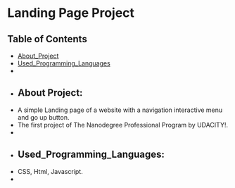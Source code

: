 # Landing Page Project

## Table of Contents

* [About_Project](#About_Project)
* [Used_Programming_Languages](#Used_Programming_Languages)
* 
* ## About Project:
* A simple Landing page of a website with a navigation interactive menu and go up button.
* The first project of The Nanodegree Professional Program by UDACITY!.
* 
* ## Used_Programming_Languages:
* CSS, Html, Javascript.
* 

